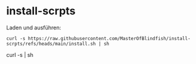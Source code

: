 # install-scrpts

Laden und ausführen:


```
curl -s https://raw.githubusercontent.com/MasterOfBlindfish/install-scrpts/refs/heads/main/install.sh | sh
```

curl -s <URL> | sh
